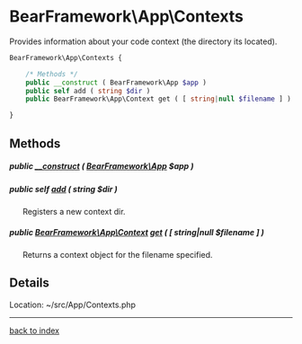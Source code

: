# BearFramework\App\Contexts

Provides information about your code context (the directory its located).

```php
BearFramework\App\Contexts {

	/* Methods */
	public __construct ( BearFramework\App $app )
	public self add ( string $dir )
	public BearFramework\App\Context get ( [ string|null $filename ] )

}
```

## Methods

##### public [__construct](bearframework.app.contexts.__construct.method.md) ( [BearFramework\App](bearframework.app.class.md) $app )

##### public self [add](bearframework.app.contexts.add.method.md) ( string $dir )

&nbsp;&nbsp;&nbsp;&nbsp;&nbsp;&nbsp;Registers a new context dir.

##### public [BearFramework\App\Context](bearframework.app.context.class.md) [get](bearframework.app.contexts.get.method.md) ( [ string|null $filename ] )

&nbsp;&nbsp;&nbsp;&nbsp;&nbsp;&nbsp;Returns a context object for the filename specified.

## Details

Location: ~/src/App/Contexts.php

---

[back to index](index.md)

